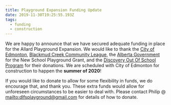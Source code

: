 ```yaml
---
title: Playground Expansion Funding Update
date: 2019-11-30T19:25:55.193Z
tags:
  - funding
  - construction
---
```

We are happy to announce that we have secured adequate funding in place for the Allard Playground Expansion. We would like to thank the [City of Edmonton](https://www.edmonton.ca/), [Blackmud Creek Community League](http://www.blackmudcreek.com/), the [Alberta Government](https://www.alberta.ca/) for the New School Playground Grant, and the [Discovery Out Of School Program](https://www.discoveryplacepreschool.com/) for their donations. We are scheduled with City of Edmonton for construction to happen the **summer of 2020**! 



If you would like to donate to allow for some flexibility in funds, we do encourage that, and thank you. These extra funds would allow for unforeseen circumstances to be easier to deal with.  Please contact Philip @ <mailto:dlfsplayground@gmail.com> for details of how to donate.
